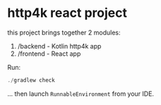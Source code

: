# http4k react project

this project brings together 2 modules:

1. /backend - Kotlin http4k app
2. /frontend - React app

Run:
```kotlin
./gradlew check
```

... then launch `RunnableEnvironment` from your IDE.
